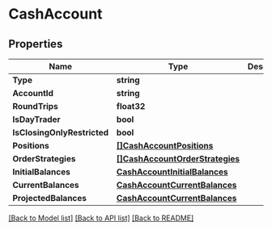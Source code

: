 # CashAccount

## Properties

Name | Type | Description | Notes
------------ | ------------- | ------------- | -------------
**Type** | **string** |  | [optional] 
**AccountId** | **string** |  | [optional] 
**RoundTrips** | **float32** |  | [optional] 
**IsDayTrader** | **bool** |  | [optional] 
**IsClosingOnlyRestricted** | **bool** |  | [optional] 
**Positions** | [**[]CashAccountPositions**](CashAccount_positions.md) |  | [optional] 
**OrderStrategies** | [**[]CashAccountOrderStrategies**](CashAccount_orderStrategies.md) |  | [optional] 
**InitialBalances** | [**CashAccountInitialBalances**](CashAccount_initialBalances.md) |  | [optional] 
**CurrentBalances** | [**CashAccountCurrentBalances**](CashAccount_currentBalances.md) |  | [optional] 
**ProjectedBalances** | [**CashAccountCurrentBalances**](CashAccount_currentBalances.md) |  | [optional] 

[[Back to Model list]](../README.md#documentation-for-models) [[Back to API list]](../README.md#documentation-for-api-endpoints) [[Back to README]](../README.md)


